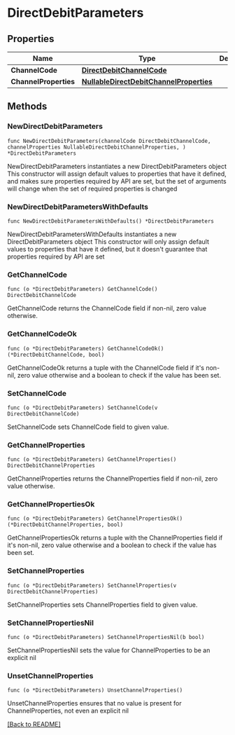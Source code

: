# DirectDebitParameters

## Properties

Name | Type | Description | Notes
------------ | ------------- | ------------- | -------------
**ChannelCode** | [**DirectDebitChannelCode**](DirectDebitChannelCode.md) |  | 
**ChannelProperties** | [**NullableDirectDebitChannelProperties**](DirectDebitChannelProperties.md) |  | 

## Methods

### NewDirectDebitParameters

`func NewDirectDebitParameters(channelCode DirectDebitChannelCode, channelProperties NullableDirectDebitChannelProperties, ) *DirectDebitParameters`

NewDirectDebitParameters instantiates a new DirectDebitParameters object
This constructor will assign default values to properties that have it defined,
and makes sure properties required by API are set, but the set of arguments
will change when the set of required properties is changed

### NewDirectDebitParametersWithDefaults

`func NewDirectDebitParametersWithDefaults() *DirectDebitParameters`

NewDirectDebitParametersWithDefaults instantiates a new DirectDebitParameters object
This constructor will only assign default values to properties that have it defined,
but it doesn't guarantee that properties required by API are set

### GetChannelCode

`func (o *DirectDebitParameters) GetChannelCode() DirectDebitChannelCode`

GetChannelCode returns the ChannelCode field if non-nil, zero value otherwise.

### GetChannelCodeOk

`func (o *DirectDebitParameters) GetChannelCodeOk() (*DirectDebitChannelCode, bool)`

GetChannelCodeOk returns a tuple with the ChannelCode field if it's non-nil, zero value otherwise
and a boolean to check if the value has been set.

### SetChannelCode

`func (o *DirectDebitParameters) SetChannelCode(v DirectDebitChannelCode)`

SetChannelCode sets ChannelCode field to given value.


### GetChannelProperties

`func (o *DirectDebitParameters) GetChannelProperties() DirectDebitChannelProperties`

GetChannelProperties returns the ChannelProperties field if non-nil, zero value otherwise.

### GetChannelPropertiesOk

`func (o *DirectDebitParameters) GetChannelPropertiesOk() (*DirectDebitChannelProperties, bool)`

GetChannelPropertiesOk returns a tuple with the ChannelProperties field if it's non-nil, zero value otherwise
and a boolean to check if the value has been set.

### SetChannelProperties

`func (o *DirectDebitParameters) SetChannelProperties(v DirectDebitChannelProperties)`

SetChannelProperties sets ChannelProperties field to given value.


### SetChannelPropertiesNil

`func (o *DirectDebitParameters) SetChannelPropertiesNil(b bool)`

 SetChannelPropertiesNil sets the value for ChannelProperties to be an explicit nil

### UnsetChannelProperties
`func (o *DirectDebitParameters) UnsetChannelProperties()`

UnsetChannelProperties ensures that no value is present for ChannelProperties, not even an explicit nil

[[Back to README]](../../README.md)


